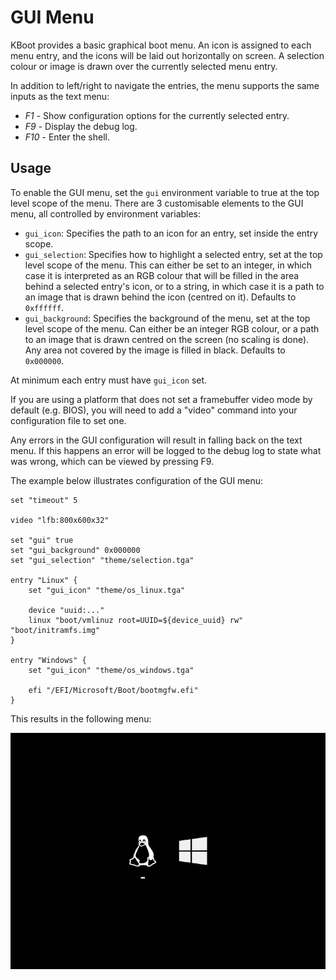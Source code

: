 GUI Menu
========

KBoot provides a basic graphical boot menu. An icon is assigned to each menu
entry, and the icons will be laid out horizontally on screen. A selection colour
or image is drawn over the currently selected menu entry.

In addition to left/right to navigate the entries, the menu supports the same
inputs as the text menu:

* *F1* - Show configuration options for the currently selected entry.
* *F9* - Display the debug log.
* *F10* - Enter the shell.

Usage
-----

To enable the GUI menu, set the `gui` environment variable to true at the top
level scope of the menu. There are 3 customisable elements to the GUI menu, all
controlled by environment variables:

* `gui_icon`: Specifies the path to an icon for an entry, set inside the entry
  scope.
* `gui_selection`: Specifies how to highlight a selected entry, set at the top
  level scope of the menu. This can either be set to an integer, in which case
  it is interpreted as an RGB colour that will be filled in the area behind a
  selected entry's icon, or to a string, in which case it is a path to an image
  that is drawn behind the icon (centred on it). Defaults to `0xffffff`.
* `gui_background`: Specifies the background of the menu, set at the top level
  scope of the menu. Can either be an integer RGB colour, or a path to an image
  that is drawn centred on the screen (no scaling is done). Any area not covered
  by the image is filled in black. Defaults to `0x000000`.

At minimum each entry must have `gui_icon` set.

If you are using a platform that does not set a framebuffer video mode by
default (e.g. BIOS), you will need to add a "video" command into your
configuration file to set one.

Any errors in the GUI configuration will result in falling back on the text
menu. If this happens an error will be logged to the debug log to state what
was wrong, which can be viewed by pressing F9.

The example below illustrates configuration of the GUI menu:

    set "timeout" 5

    video "lfb:800x600x32"

    set "gui" true
    set "gui_background" 0x000000
    set "gui_selection" "theme/selection.tga"

    entry "Linux" {
        set "gui_icon" "theme/os_linux.tga"

        device "uuid:..."
        linux "boot/vmlinuz root=UUID=${device_uuid} rw" "boot/initramfs.img"
    }

    entry "Windows" {
        set "gui_icon" "theme/os_windows.tga"

        efi "/EFI/Microsoft/Boot/bootmgfw.efi"
    }

This results in the following menu:

![GUI Menu](images/gui.png)

